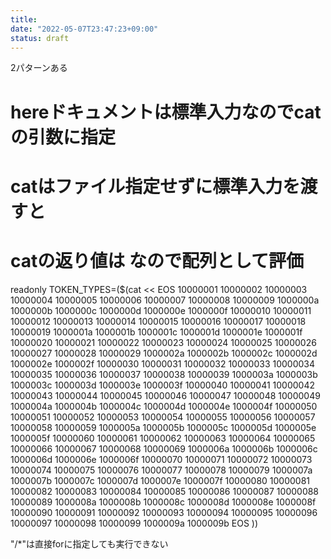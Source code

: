 ```yaml
---
title: 
date: "2022-05-07T23:47:23+09:00"
status: draft
---
```


2パターンある

# hereドキュメントは標準入力なのでcatの引数に指定
# catはファイル指定せずに標準入力を渡すと
# catの返り値は なので配列として評価
readonly TOKEN_TYPES=($(cat << EOS
10000001
10000002
10000003
10000004
10000005
10000006
10000007
10000008
10000009
1000000a
1000000b
1000000c
1000000d
1000000e
1000000f
10000010
10000011
10000012
10000013
10000014
10000015
10000016
10000017
10000018
10000019
1000001a
1000001b
1000001c
1000001d
1000001e
1000001f
10000020
10000021
10000022
10000023
10000024
10000025
10000026
10000027
10000028
10000029
1000002a
1000002b
1000002c
1000002d
1000002e
1000002f
10000030
10000031
10000032
10000033
10000034
10000035
10000036
10000037
10000038
10000039
1000003a
1000003b
1000003c
1000003d
1000003e
1000003f
10000040
10000041
10000042
10000043
10000044
10000045
10000046
10000047
10000048
10000049
1000004a
1000004b
1000004c
1000004d
1000004e
1000004f
10000050
10000051
10000052
10000053
10000054
10000055
10000056
10000057
10000058
10000059
1000005a
1000005b
1000005c
1000005d
1000005e
1000005f
10000060
10000061
10000062
10000063
10000064
10000065
10000066
10000067
10000068
10000069
1000006a
1000006b
1000006c
1000006d
1000006e
1000006f
10000070
10000071
10000072
10000073
10000074
10000075
10000076
10000077
10000078
10000079
1000007a
1000007b
1000007c
1000007d
1000007e
1000007f
10000080
10000081
10000082
10000083
10000084
10000085
10000086
10000087
10000088
10000089
1000008a
1000008b
1000008c
1000008d
1000008e
1000008f
10000090
10000091
10000092
10000093
10000094
10000095
10000096
10000097
10000098
10000099
1000009a
1000009b
EOS
))

"/*"は直接forに指定しても実行できない
